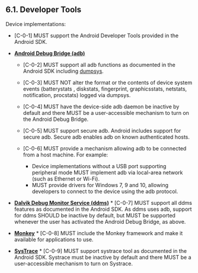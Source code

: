## 6.1\. Developer Tools

Device implementations:

*   [C-0-1] MUST support the Android Developer Tools provided in the Android
SDK.
*   [**Android Debug Bridge (adb)**](http://developer.android.com/tools/help/adb.html)
    *   [C-0-2] MUST support all adb functions as documented in the Android
    SDK including [dumpsys](https://source.android.com/devices/input/diagnostics.html).
    *   [C-0-3] MUST NOT alter the format or the contents of device system
    events (batterystats , diskstats, fingerprint, graphicsstats, netstats,
    notification, procstats) logged via dumpsys.
    *   [C-0-4] MUST have the device-side adb daemon be inactive by default and
    there MUST be a user-accessible mechanism to turn on the Android Debug
    Bridge.
    *   [C-0-5] MUST support secure adb. Android includes support for secure
    adb. Secure adb enables adb on known authenticated hosts.
    *   [C-0-6] MUST provide a mechanism allowing adb to be connected from a
    host machine. For example:

        *   Device implementations without a USB port supporting peripheral mode
        MUST implement adb via local-area network (such as Ethernet or Wi-Fi).
        *   MUST provide drivers for Windows 7, 9 and 10, allowing developers to
        connect to the device using the adb protocol.

*    [**Dalvik Debug Monitor Service (ddms)**](http://developer.android.com/tools/debugging/ddms.html)
    *   [C-0-7] MUST support all ddms features as documented in the Android SDK.
    As ddms uses adb, support for ddms SHOULD be inactive by default, but
    MUST be supported whenever the user has activated the Android Debug Bridge,
    as above.
*    [**Monkey**](http://developer.android.com/tools/help/monkey.html)
    *   [C-0-8] MUST include the Monkey framework and make it available for
    applications to use.
*    [**SysTrace**](http://developer.android.com/tools/help/systrace.html)
    *   [C-0-9] MUST support systrace tool as documented in the Android SDK.
    Systrace must be inactive by default and there MUST be a user-accessible
    mechanism to turn on Systrace.